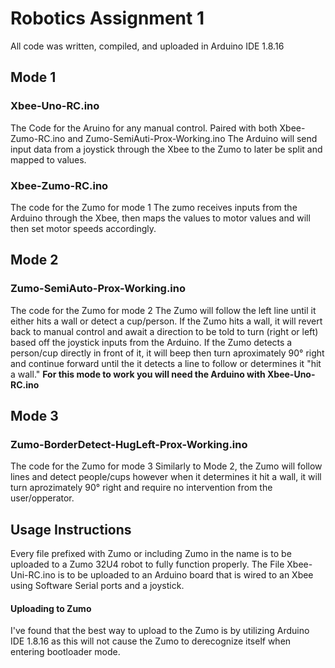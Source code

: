 # Robotics Assignment 1
All code was written, compiled, and uploaded in Arduino IDE 1.8.16
## Mode 1
### Xbee-Uno-RC.ino
The Code for the Aruino for any manual control. 
Paired with both Xbee-Zumo-RC.ino and Zumo-SemiAuti-Prox-Working.ino
The Arduino will send input data from a joystick through the Xbee to the Zumo to later be split and mapped to values. 

### Xbee-Zumo-RC.ino
The code for the Zumo for mode 1
The zumo receives inputs from the Arduino through the Xbee, then maps the values to motor values and will then set motor speeds accordingly. 
## Mode 2
### Zumo-SemiAuto-Prox-Working.ino
The code for the Zumo for mode 2
The Zumo will follow the left line until it either hits a wall or detect a cup/person.
If the Zumo hits a wall, it will revert back to manual control and await a direction to be told to turn (right or left) based off the joystick inputs from the Arduino. 
If the Zumo detects a person/cup directly in front of it, it will beep then turn aproximately 90° right and continue forward until the it detects a line to follow or determines it "hit a wall."
**For this mode to work you will need the Arduino with Xbee-Uno-RC.ino**
## Mode 3
### Zumo-BorderDetect-HugLeft-Prox-Working.ino
The code for the Zumo for mode 3
Similarly to Mode 2, the Zumo will follow lines and detect people/cups however when it determines it hit a wall, it will turn aprozimately 90° right and require no intervention from the user/opperator. 

## Usage Instructions
Every file prefixed with Zumo or including Zumo in the name is to be uploaded to a Zumo 32U4 robot to fully function properly. The File Xbee-Uni-RC.ino is to be uploaded to an Arduino board that is wired to an Xbee using Software Serial ports and a joystick. 
#### Uploading to Zumo
I've found that the best way to upload to the Zumo is by utilizing Arduino IDE 1.8.16 as this will not cause the Zumo to derecognize itself when entering bootloader mode. 
